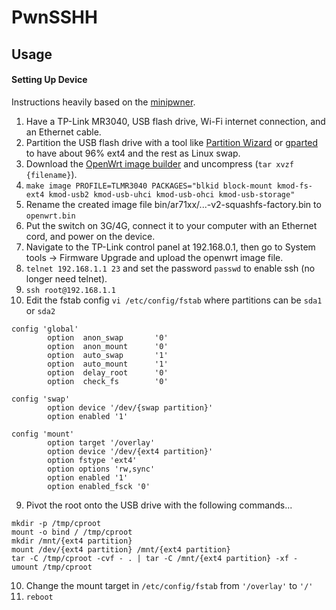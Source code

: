 
# PwnSSHH

## Usage

#### Setting Up Device
Instructions heavily based on the [minipwner](http://www.minipwner.com/index.php/build-one).
1. Have a TP-Link MR3040, USB flash drive, Wi-Fi internet connection, and an Ethernet cable.
2. Partition the USB flash drive with a tool like [Partition Wizard](https://www.partitionwizard.com/) or [gparted](http://gparted.org/)
to have about 96% ext4 and the rest as Linux swap.
3. Download the [OpenWrt image builder](https://downloads.openwrt.org/chaos_calmer/15.05.1/ar71xx/generic/OpenWrt-ImageBuilder-15.05.1-ar71xx-generic.Linux-x86_64.tar.bz2)
and uncompress (```tar xvzf {filename}```).
4. ```make image PROFILE=TLMR3040 PACKAGES="blkid block-mount kmod-fs-ext4 kmod-usb2 kmod-usb-uhci kmod-usb-ohci kmod-usb-storage"```
5. Rename the created image file bin/ar71xx/...-v2-squashfs-factory.bin to ```openwrt.bin```
6. Put the switch on 3G/4G, connect it to your computer with an Ethernet cord, and power on the device.
5. Navigate to the TP-Link control panel at 192.168.0.1, then go to System tools -> Firmware Upgrade and upload the openwrt image file.
6. ```telnet 192.168.1.1 23``` and set the password ```passwd``` to enable ssh (no longer need telnet).
7. ```ssh root@192.168.1.1```
8. Edit the fstab config ```vi /etc/config/fstab``` where partitions can be ```sda1``` or ```sda2```
```
config 'global'
        option  anon_swap       '0'
        option  anon_mount      '0'
        option  auto_swap       '1'
        option  auto_mount      '1'
        option  delay_root      '0'
        option  check_fs        '0'

config 'swap'
        option device '/dev/{swap partition}'
        option enabled '1'

config 'mount'
        option target '/overlay'
        option device '/dev/{ext4 partition}'
        option fstype 'ext4'
        option options 'rw,sync'
        option enabled '1'
        option enabled_fsck '0'
```
9. Pivot the root onto the USB drive with the following commands...
```
mkdir -p /tmp/cproot
mount -o bind / /tmp/cproot
mkdir /mnt/{ext4 partition}
mount /dev/{ext4 partition} /mnt/{ext4 partition}
tar -C /tmp/cproot -cvf - . | tar -C /mnt/{ext4 partition} -xf -
umount /tmp/cproot
```
10. Change the mount target in ```/etc/config/fstab``` from ```'/overlay'``` to ```'/'```
11. ```reboot```
